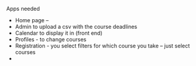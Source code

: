 Apps needed
-	Home page – 
-	Admin to upload a csv with the course deadlines
-	Calendar to display it in (front end)
-	Profiles -  to change courses
-	Registration - you select filters for which course you take – just select courses
-	
